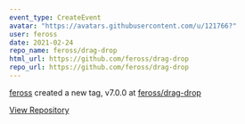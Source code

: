 ```yaml
---
event_type: CreateEvent
avatar: "https://avatars.githubusercontent.com/u/121766?"
user: feross
date: 2021-02-24
repo_name: feross/drag-drop
html_url: https://github.com/feross/drag-drop
repo_url: https://github.com/feross/drag-drop
---
```


<a href='https://github.com/feross' target='_blank'>feross</a> created a new tag, v7.0.0 at <a href='https://github.com/feross/drag-drop' target='_blank'>feross/drag-drop</a>

<a href='https://github.com/feross/drag-drop' target='_blank'>View Repository</a>